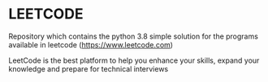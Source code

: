 # LEETCODE
Repository which contains the python 3.8 simple solution for the programs available in leetcode (https://www.leetcode.com)

LeetCode is the best platform to help you enhance your skills, expand your knowledge and prepare for technical interviews